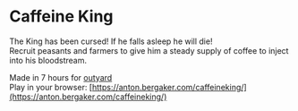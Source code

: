 # Caffeine King
The King has been cursed! If he falls asleep he will die!  
Recruit peasants and farmers to give him a steady supply of coffee to inject into his bloodstream.

Made in 7 hours for [outyard](https://outyard.github.io/)  
Play in your browser: [https://anton.bergaker.com/caffeineking/](https://anton.bergaker.com/caffeineking/)
